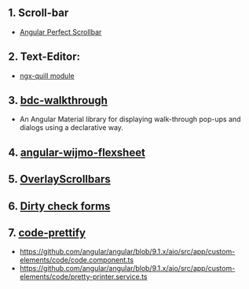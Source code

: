 ## 1. Scroll-bar
- [Angular Perfect Scrollbar](https://www.npmjs.com/package/ngx-perfect-scrollbar)
## 2. Text-Editor: 
- [ngx-quill module](https://github.com/KillerCodeMonkey/ngx-quill)

## 3. [bdc-walkthrough](https://github.com/Broadcom/bdc-walkthrough)
- An Angular Material library for displaying walk-through pop-ups and dialogs using a declarative way.

## 4. [angular-wijmo-flexsheet](https://github.com/Robinyo/angular-wijmo-flexsheet)

## 5. [OverlayScrollbars](https://kingsora.github.io/OverlayScrollbars/#!overview)

## 6. [Dirty check forms](https://github.com/ngneat/dirty-check-forms)

## 7. [code-prettify](https://github.com/google/code-prettify)
- https://github.com/angular/angular/blob/9.1.x/aio/src/app/custom-elements/code/code.component.ts
- https://github.com/angular/angular/blob/9.1.x/aio/src/app/custom-elements/code/pretty-printer.service.ts

